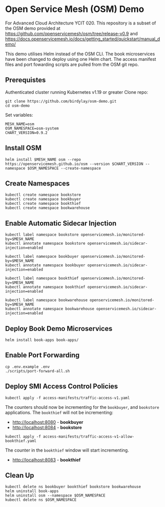 # Open Service Mesh (OSM) Demo

For Advanced Cloud Architecture YCIT 020.
This repository is a subset of the OSM demo provided at https://github.com/openservicemesh/osm/tree/release-v0.9 and https://docs.openservicemesh.io/docs/getting_started/quickstart/manual_demo/

This demo utilises Helm instead of the OSM CLI.   The book microservices have been changed to deploy using one Helm chart.  The access manifest files and port fowarding scripts are pulled from the OSM git repo.

## Prerequistes

Authenticated cluster running Kubernetes v1.19 or greater
Clone repo:

    git clone https://github.com/birdylay/osm-demo.git
    cd osm-demo

Set variables:

    MESH_NAME=osm
    OSM_NAMESPACE=osm-system
    CHART_VERSION=0.9.2

## Install OSM

    helm install $MESH_NAME osm --repo https://openservicemesh.github.io/osm --version $CHART_VERSION --namespace $OSM_NAMESPACE --create-namespace

## Create Namespaces

    kubectl create namespace bookstore
    kubectl create namespace bookbuyer
    kubectl create namespace bookthief
    kubectl create namespace bookwarehouse

## Enable Automatic Sidecar Injection

    kubectl label namespace bookstore openservicemesh.io/monitored-by=$MESH_NAME
    kubectl annotate namespace bookstore openservicemesh.io/sidecar-injection=enabled
    
    kubectl label namespace bookbuyer openservicemesh.io/monitored-by=$MESH_NAME
    kubectl annotate namespace bookbuyer openservicemesh.io/sidecar-injection=enabled
    
    kubectl label namespace bookthief openservicemesh.io/monitored-by=$MESH_NAME
    kubectl annotate namespace bookthief openservicemesh.io/sidecar-injection=enabled
    
    kubectl label namespace bookwarehouse openservicemesh.io/monitored-by=$MESH_NAME
    kubectl annotate namespace bookwarehouse openservicemesh.io/sidecar-injection=enabled

## Deploy Book Demo Microservices

    helm install book-apps book-apps/

## Enable Port Forwarding

    cp .env.example .env
    ./scripts/port-forward-all.sh


## Deploy SMI Access Control Policies

    kubectl apply -f access-manifests/traffic-access-v1.yaml

The counters should now be incrementing for the  `bookbuyer`, and  `bookstore`  applications.  The `bookthief` will not be incrementing:

-   [http://localhost:8080](http://localhost:8080/)  -  **bookbuyer**
-   [http://localhost:8084](http://localhost:8084/)  -  **bookstore**


```kubectl apply -f access-manifests/traffic-access-v1-allow-bookthief.yaml```

The counter in the  `bookthief`  window will start incrementing.

-   [http://localhost:8083](http://localhost:8083/)  -  **bookthief**


## Clean Up

    kubectl delete ns bookbuyer bookthief bookstore bookwarehouse
    helm uninstall book-apps
    helm uninstall osm --namespace $OSM_NAMESPACE
    kubectl delete ns $OSM_NAMESPACE
